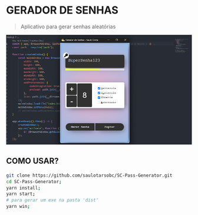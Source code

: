 # GERADOR DE SENHAS

> Aplicativo para gerar senhas aleatórias

![1679338182222](image/README/1679338182222.png)

## COMO USAR?

```bash
git clone https://github.com/saulotarsobc/SC-Pass-Generator.git
cd SC-Pass-Generator;
yarn install;
yarn start;
# para gerar um exe na pasta 'dist'
yarn win;
```
